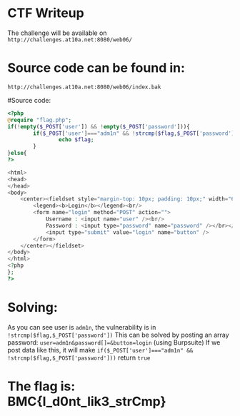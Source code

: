 # CTF Writeup
The challenge will be available on `http://challenges.at10a.net:8080/web06/`

# Source code can be found in: 
`http://challenges.at10a.net:8080/web06/index.bak`

#Source code:
```php
<?php
@require "flag.php";
if(!empty($_POST['user']) && !empty($_POST['password'])){
        if($_POST['user']==="adm1n" && !strcmp($flag,$_POST['password'])){
                echo $flag;
        }
}else{
?>

<html>
<head>
</head>
<body>
    <center><fieldset style="margin-top: 10px; padding: 10px;" width="60%">
        <legend><b>Login</b></legend><br/>
        <form name="login" method="POST" action="">
            Username : <input name="user" /><br/>
            Password : <input type="password" name="password" /></br></br>
            <input type="submit" value="login" name="button" />
        </form>
    </center></fieldset>
</body>
</html>
<?php
};
?>
```

# Solving:
As you can see user is `adm1n`, the vulnerability is in `!strcmp($flag,$_POST['password'])`
This can be solved by posting an array password: `user=adm1n&password[]=&button=login` (using Burpsuite)
If we post data like this, it will make `if($_POST['user']==="adm1n" && !strcmp($flag,$_POST['password']))` return `true`

# The flag is: BMC{I_d0nt_lik3_strCmp}